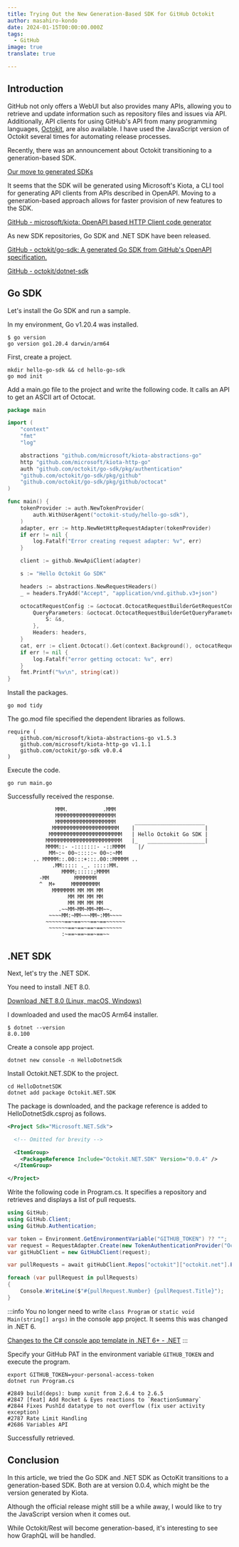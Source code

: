 ```yaml
---
title: Trying Out the New Generation-Based SDK for GitHub Octokit
author: masahiro-kondo
date: 2024-01-15T00:00:00.000Z
tags:
  - GitHub
image: true
translate: true

---
```





## Introduction

GitHub not only offers a WebUI but also provides many APIs, allowing you to retrieve and update information such as repository files and issues via API. Additionally, API clients for using GitHub's API from many programming languages, [Octokit](https://github.com/octokit), are also available. I have used the JavaScript version of Octokit several times for automating release processes.

Recently, there was an announcement about Octokit transitioning to a generation-based SDK.

[Our move to generated SDKs](https://github.blog/2024-01-03-our-move-to-generated-sdks/)

It seems that the SDK will be generated using Microsoft's Kiota, a CLI tool for generating API clients from APIs described in OpenAPI. Moving to a generation-based approach allows for faster provision of new features to the SDK.

[GitHub - microsoft/kiota: OpenAPI based HTTP Client code generator](https://github.com/microsoft/kiota)

As new SDK repositories, Go SDK and .NET SDK have been released.

[GitHub - octokit/go-sdk: A generated Go SDK from GitHub's OpenAPI specification.](https://github.com/octokit/go-sdk)

[GitHub - octokit/dotnet-sdk](https://github.com/octokit/dotnet-sdk)

## Go SDK
Let's install the Go SDK and run a sample.

In my environment, Go v1.20.4 was installed.

```shell
$ go version
go version go1.20.4 darwin/arm64
```

First, create a project.

```shell
mkdir hello-go-sdk && cd hello-go-sdk
go mod init
```

Add a main.go file to the project and write the following code. It calls an API to get an ASCII art of Octocat.

```go
package main

import (
	"context"
	"fmt"
	"log"

	abstractions "github.com/microsoft/kiota-abstractions-go"
	http "github.com/microsoft/kiota-http-go"
	auth "github.com/octokit/go-sdk/pkg/authentication"
	"github.com/octokit/go-sdk/pkg/github"
	"github.com/octokit/go-sdk/pkg/github/octocat"
)

func main() {
	tokenProvider := auth.NewTokenProvider(
		auth.WithUserAgent("octokit-study/hello-go-sdk"),
	)
	adapter, err := http.NewNetHttpRequestAdapter(tokenProvider)
	if err != nil {
		log.Fatalf("Error creating request adapter: %v", err)
	}

	client := github.NewApiClient(adapter)

	s := "Hello Octokit Go SDK"

	headers := abstractions.NewRequestHeaders()
	_ = headers.TryAdd("Accept", "application/vnd.github.v3+json")

	octocatRequestConfig := &octocat.OctocatRequestBuilderGetRequestConfiguration{
		QueryParameters: &octocat.OctocatRequestBuilderGetQueryParameters{
			S: &s,
		},
		Headers: headers,
	}
	cat, err := client.Octocat().Get(context.Background(), octocatRequestConfig)
	if err != nil {
		log.Fatalf("error getting octocat: %v", err)
	}
	fmt.Printf("%v\n", string(cat))
}
```

Install the packages.

```shell
go mod tidy
```

The go.mod file specified the dependent libraries as follows.

```
require (
	github.com/microsoft/kiota-abstractions-go v1.5.3
	github.com/microsoft/kiota-http-go v1.1.1
	github.com/octokit/go-sdk v0.0.4
)
```

Execute the code.

```shell
go run main.go
```

Successfully received the response.

```
               MMM.           .MMM
               MMMMMMMMMMMMMMMMMMM
               MMMMMMMMMMMMMMMMMMM      ______________________
              MMMMMMMMMMMMMMMMMMMMM    |                      |
             MMMMMMMMMMMMMMMMMMMMMMM   | Hello Octokit Go SDK |
            MMMMMMMMMMMMMMMMMMMMMMMM   |_   __________________|
            MMMM::- -:::::::- -::MMMM    |/
             MM~:~ 00~:::::~ 00~:~MM
        .. MMMMM::.00:::+:::.00::MMMMM ..
              .MM::::: ._. :::::MM.
                 MMMM;:::::;MMMM
          -MM        MMMMMMM
          ^  M+     MMMMMMMMM
              MMMMMMM MM MM MM
                   MM MM MM MM
                   MM MM MM MM
                .~~MM~MM~MM~MM~~.
             ~~~~MM:~MM~~~MM~:MM~~~~
            ~~~~~~==~==~~~==~==~~~~~~
             ~~~~~~==~==~==~==~~~~~~
                 :~==~==~==~==~~
```

## .NET SDK
Next, let's try the .NET SDK.

You need to install .NET 8.0.

[Download .NET 8.0 (Linux, macOS, Windows)](https://dotnet.microsoft.com/ja-jp/download/dotnet/8.0)

I downloaded and used the macOS Arm64 installer.

```shell
$ dotnet --version
8.0.100
```

Create a console app project.

```shell
dotnet new console -n HelloDotnetSdk
```

Install Octokit.NET.SDK to the project.

```shell
cd HelloDotnetSDK
dotnet add package Octokit.NET.SDK
```

The package is downloaded, and the package reference is added to HelloDotnetSdk.csproj as follows.

```xml
<Project Sdk="Microsoft.NET.Sdk">

  <!-- Omitted for brevity -->

  <ItemGroup>
    <PackageReference Include="Octokit.NET.SDK" Version="0.0.4" />
  </ItemGroup>

</Project>
```

Write the following code in Program.cs. It specifies a repository and retrieves and displays a list of pull requests.

```cs
using GitHub;
using GitHub.Client;
using GitHub.Authentication;

var token = Environment.GetEnvironmentVariable("GITHUB_TOKEN") ?? "";
var request = RequestAdapter.Create(new TokenAuthenticationProvider("Octokit.Gen", token));
var gitHubClient = new GitHubClient(request);

var pullRequests = await gitHubClient.Repos["octokit"]["octokit.net"].Pulls.GetAsync();

foreach (var pullRequest in pullRequests)
{
    Console.WriteLine($"#{pullRequest.Number} {pullRequest.Title}");
}
```

:::info
You no longer need to write `class Program` or `static void Main(string[] args)` in the console app project. It seems this was changed in .NET 6.

[Changes to the C# console app template in .NET 6+ - .NET](https://learn.microsoft.com/ja-jp/dotnet/core/tutorials/top-level-templates)
:::

Specify your GitHub PAT in the environment variable `GITHUB_TOKEN` and execute the program.

```shell
export GITHUB_TOKEN=your-personal-access-token
dotnet run Program.cs
```

```
#2849 build(deps): bump xunit from 2.6.4 to 2.6.5
#2847 [feat] Add Rocket & Eyes reactions to `ReactionSummary`
#2844 Fixes PushId datatype to not overflow (fix user activity exception)
#2787 Rate Limit Handling
#2686 Variables API
```

Successfully retrieved.

## Conclusion
In this article, we tried the Go SDK and .NET SDK as OctoKit transitions to a generation-based SDK. Both are at version 0.0.4, which might be the version generated by Kiota.

Although the official release might still be a while away, I would like to try the JavaScript version when it comes out.

While Octokit/Rest will become generation-based, it's interesting to see how GraphQL will be handled.
